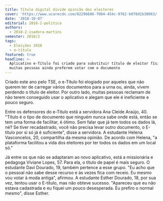 ```yaml
---
title: Título digital divide opinião dos eleitores
cover: 'https://www.ucarecdn.com/02296686-f004-454c-9762-b078d1b38063/'
date: '2018-10-07'
editorial: 2018-2-politica
authors:
  - 2018-2-isadora-martins
semester: 2018/2
tags:
  - Eleições 2018
  - e-título
featured: true
headline: >-
  Aplicativo e-Título foi criado para substituir título de eleitor físico, mas
  muitas pessoas ainda preferem votar com o documento
---
```

Criado este ano pelo TSE, o e-Título foi elogiado por aqueles que não querem ter de carregar vários documentos para a urna ou, ainda, vivem perdendo o título de eleitor. Por outro lado, muitas pessoas reclamam de não terem conseguido usar o aplicativo e alegam que ele é ineficiente e pouco seguro.

Entre os defensores do e-Título está a servidora Ana Cleide Araújo, 40. "Título é o tipo de documento que ninguém nunca sabe onde está, então se tem uma forma de facilitar, é ótimo. Sem falar que já tem todos os dados lá, né? Se tiver recadastrado, você não precisa levar outro documento, o E-título por si só já é suficiente", disse a servidora. A estudante Helena Vasconcelos, 20, compartilha da mesma opinião. De acordo com Helena, "a plataforma facilitou a vida dos eleitores por ter todos os dados em um local só."

Já entre os que não se adaptaram ao novo aplicativo, está a missionária e pedagoga Viviane Lopes, 57. Para ela, o título de papel é mais seguro. O estudante Davi Dourado, 19, também pertence a esse grupo. "Eu acho que o pessoal não sabe desse recurso e às vezes fica com receio. Eu mesmo vou votar à moda antiga", afirmou. A estudante Esther Dourado, 18, por sua vez, tentou usar o E-título, mas não obteve sucesso. "Apareceu que eu não estava cadastrada e eu fiquei um pouco desesperada. Eu prefiro o normal mesmo", disse Esther.
